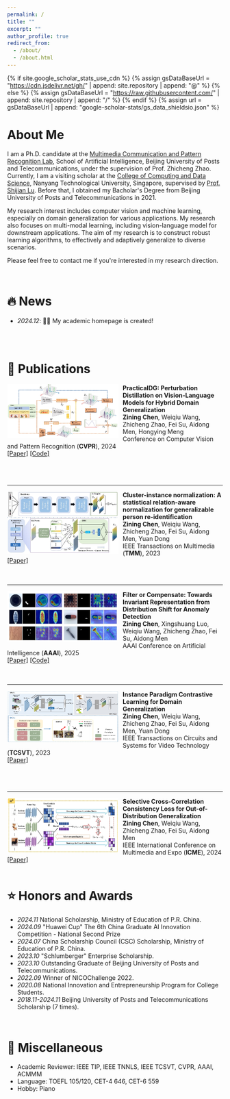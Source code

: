 ```yaml
---
permalink: /
title: ""
excerpt: ""
author_profile: true
redirect_from: 
  - /about/
  - /about.html
---
```


{% if site.google_scholar_stats_use_cdn %}
{% assign gsDataBaseUrl = "https://cdn.jsdelivr.net/gh/" | append: site.repository | append: "@" %}
{% else %}
{% assign gsDataBaseUrl = "https://raw.githubusercontent.com/" | append: site.repository | append: "/" %}
{% endif %}
{% assign url = gsDataBaseUrl | append: "google-scholar-stats/gs_data_shieldsio.json" %}

<span class='anchor' id='about-me'></span>

# About Me

I am a Ph.D. candidate at the [Multimedia Communication and Pattern Recognition Lab](https://mcprl.com/), School of Artificial Intelligence, Beijing University of Posts and Telecommunications, under the supervision of Prof. Zhicheng Zhao. Currently, I am a visiting scholar at the [College of Computing and Data Science](https://www.ntu.edu.sg/computing), Nanyang Technological University, Singapore, supervised by [Prof. Shijian Lu](https://personal.ntu.edu.sg/shijian.lu/). Before that, I obtained my Bacholar's Degree from Beijing University of Posts and Telecommunications in 2021.

My research interest includes computer vision and machine learning, especially on domain generalization for various applications. My research also focuses on multi-modal learning, including vision-language model for downstream applications. The aim of my research is to construct robust learning algorithms, to effectively and adaptively generalize to diverse scenarios.

Please feel free to contact me if you're interested in my research direction.

<br>

# 🔥 News 
- *2024.12*: 🎉🎉 My academic homepage is created!
<br>
<br>


# 📝 Publications 
<img src="../images/cvpr.jpg" width="260" height="auto" alt="" align="left" style="padding-right: 10px;">

**PracticalDG: Perturbation Distillation on Vision-Language Models for Hybrid Domain Generalization**<br>
**Zining Chen**, Weiqiu Wang, Zhicheng Zhao, Fei Su, Aidong Men, Hongying Meng<br>
Conference on Computer Vision and Pattern Recognition (**CVPR**), 2024<br>
<a href="https://openaccess.thecvf.com/content/CVPR2024/papers/Chen_PracticalDG_Perturbation_Distillation_on_Vision-Language_Models_for_Hybrid_Domain_Generalization_CVPR_2024_paper.pdf">[Paper]</a>
<a href="https://github.com/znchen666/HDG">[Code]</a><br> 
<br>
<br>
<br>

---
<img src="../images/tmm.jpg" width="260" height="auto" alt="" align="left" style="padding-right: 10px;">

**Cluster-instance normalization: A statistical relation-aware normalization for generalizable person re-identification**<br>
**Zining Chen**, Weiqiu Wang, Zhicheng Zhao, Fei Su, Aidong Men, Yuan Dong<br>
IEEE Transactions on Multimedia (**TMM**), 2023<br>
<a href="https://ieeexplore.ieee.org/document/10243072">[Paper]</a>
<br>
<br>
<br>

---
<img src="../images/aaai.jpg" width="260" height="auto" alt="" align="left" style="padding-right: 10px;">

**Filter or Compensate: Towards Invariant Representation from Distribution Shift for Anomaly Detection**<br>
**Zining Chen**, Xingshuang Luo, Weiqiu Wang, Zhicheng Zhao, Fei Su, Aidong Men<br>
AAAI Conference on Artificial Intelligence (**AAAI**), 2025<br>
<a href="https://arxiv.org/abs/2412.10115">[Paper]</a>
<a href="https://github.com/znchen666/FiCo">[Code]</a>
<br>
<br>
<br>

---
<img src="../images/tcsvt.jpg" width="260" height="120" alt="" align="left" style="padding-right: 10px;">

**Instance Paradigm Contrastive Learning for Domain Generalization**<br>
**Zining Chen**, Weiqiu Wang, Zhicheng Zhao, Fei Su, Aidong Men, Yuan Dong<br>
IEEE Transactions on Circuits and Systems for Video Technology (**TCSVT**), 2023<br>
<a href="https://ieeexplore.ieee.org/document/10163491/">[Paper]</a><br>
<br>
<br>
<br>

---
<img src="../images/icme.jpg" width="260" height="130" alt="" align="left" style="padding-right: 10px;">

**Selective Cross-Correlation Consistency Loss for Out-of-Distribution Generalization**<br>
**Zining Chen**, Weiqiu Wang, Zhicheng Zhao, Fei Su, Aidong Men<br>
IEEE International Conference on Multimedia and Expo (**ICME**), 2024<br>
<a href="https://ieeexplore.ieee.org/document/10688222/">[Paper]</a><br>
<br>



# ⭐ Honors and Awards
- *2024.11* National Scholarship, Ministry of Education of P.R. China.
- *2024.09* "Huawei Cup" The 6th China Graduate AI Innovation Competition - National Second Prize
- *2024.07* China Scholarship Council (CSC) Scholarship, Ministry of Education of P.R. China.
- *2023.10* "Schlumberger" Enterprise Scholarship.
- *2023.10* Outstanding Graduate of Beijing University of Posts and Telecommunications.
- *2022.09* Winner of NICOChallenge 2022.
- *2020.08* National Innovation and Entrepreneurship Program for College Students.
- *2018.11-2024.11* Beijing University of Posts and Telecommunications Scholarship (7 times).

<br>

# 🚩 Miscellaneous
- Academic Reviewer:
  IEEE TIP, IEEE TNNLS, IEEE TCSVT, CVPR, AAAI, ACMMM
- Language:
  TOEFL 105/120, CET-4 646, CET-6 559
- Hobby:
  Piano





